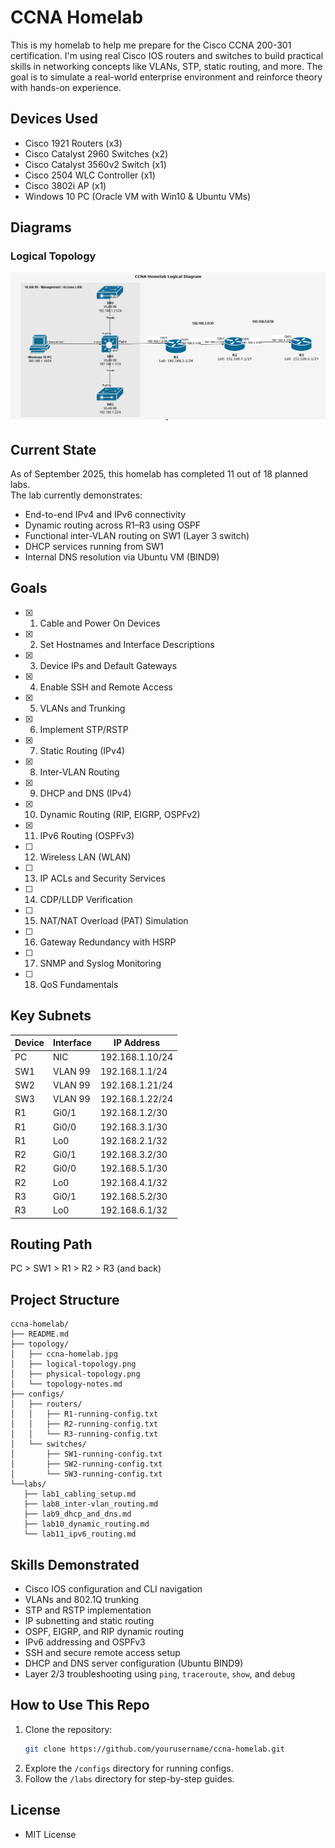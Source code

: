 # CCNA Homelab
This is my homelab to help me prepare for the Cisco CCNA 200-301 certification. I'm using real Cisco IOS routers and switches to build practical skills in networking concepts like VLANs, STP, static routing, and more. The goal is to simulate a real-world enterprise environment and reinforce theory with hands-on experience.

## Devices Used
- Cisco 1921 Routers (x3)
- Cisco Catalyst 2960 Switches (x2)
- Cisco Catalyst 3560v2 Switch (x1)
- Cisco 2504 WLC Controller (x1)
- Cisco 3802i AP (x1)
- Windows 10 PC (Oracle VM with Win10 & Ubuntu VMs)

## Diagrams
### Logical Topology
![Logical Topology](topology/logical-diagram.png)

## Current State
As of September 2025, this homelab has completed 11 out of 18 planned labs.  
The lab currently demonstrates:
- End-to-end IPv4 and IPv6 connectivity
- Dynamic routing across R1–R3 using OSPF
- Functional inter-VLAN routing on SW1 (Layer 3 switch)
- DHCP services running from SW1
- Internal DNS resolution via Ubuntu VM (BIND9)

## Goals
- [x] 1. Cable and Power On Devices
- [x] 2. Set Hostnames and Interface Descriptions
- [x] 3. Device IPs and Default Gateways
- [x] 4. Enable SSH and Remote Access
- [x] 5. VLANs and Trunking
- [x] 6. Implement STP/RSTP
- [x] 7. Static Routing (IPv4)
- [x] 8. Inter-VLAN Routing
- [x] 9. DHCP and DNS (IPv4)
- [x] 10. Dynamic Routing (RIP, EIGRP, OSPFv2)
- [x] 11. IPv6 Routing (OSPFv3)
- [ ] 12. Wireless LAN (WLAN)
- [ ] 13. IP ACLs and Security Services
- [ ] 14. CDP/LLDP Verification
- [ ] 15. NAT/NAT Overload (PAT) Simulation
- [ ] 16. Gateway Redundancy with HSRP
- [ ] 17. SNMP and Syslog Monitoring
- [ ] 18. QoS Fundamentals

## Key Subnets
| Device | Interface | IP Address      |
|--------|-----------|-----------------|
| PC     | NIC       | 192.168.1.10/24 |
| SW1    | VLAN 99   | 192.168.1.1/24  |
| SW2    | VLAN 99   | 192.168.1.21/24 |
| SW3    | VLAN 99   | 192.168.1.22/24 |
| R1     | Gi0/1     | 192.168.1.2/30  |
| R1     | Gi0/0     | 192.168.3.1/30  |
| R1     | Lo0       | 192.168.2.1/32  |
| R2     | Gi0/1     | 192.168.3.2/30  |
| R2     | Gi0/0     | 192.168.5.1/30  |
| R2     | Lo0       | 192.168.4.1/32  |
| R3     | Gi0/1     | 192.168.5.2/30  |
| R3     | Lo0       | 192.168.6.1/32  |

## Routing Path
PC > SW1 > R1 > R2 > R3 (and back)

## Project Structure
 ```
ccna-homelab/
├── README.md
├── topology/
│   ├── ccna-homelab.jpg
│   ├── logical-topology.png
│   ├── physical-topology.png
│   └── topology-notes.md
├── configs/
│   ├── routers/
│   │   ├── R1-running-config.txt
│   │   ├── R2-running-config.txt
│   │   └── R3-running-config.txt
│   └── switches/
│       ├── SW1-running-config.txt
│       ├── SW2-running-config.txt
│       └── SW3-running-config.txt
└──labs/
    ├── lab1_cabling_setup.md
    ├── lab8_inter-vlan_routing.md
    ├── lab9_dhcp_and_dns.md
    ├── lab10_dynamic_routing.md
    └── lab11_ipv6_routing.md

 ```

## Skills Demonstrated
- Cisco IOS configuration and CLI navigation
- VLANs and 802.1Q trunking
- STP and RSTP implementation
- IP subnetting and static routing
- OSPF, EIGRP, and RIP dynamic routing
- IPv6 addressing and OSPFv3
- SSH and secure remote access setup
- DHCP and DNS server configuration (Ubuntu BIND9)
- Layer 2/3 troubleshooting using `ping`, `traceroute`, `show`, and `debug`

## How to Use This Repo
1. Clone the repository:
   ```bash
   git clone https://github.com/yourusername/ccna-homelab.git
2. Explore the `/configs` directory for running configs.
3. Follow the `/labs` directory for step-by-step guides.

## License
- MIT License
